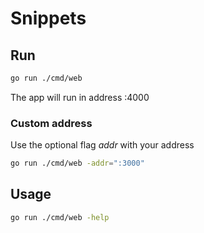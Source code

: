 # Snippets

## Run

```bash
go run ./cmd/web
```

The app will run in address :4000

### Custom address

Use the optional flag _addr_ with your address

```bash
go run ./cmd/web -addr=":3000"
```

## Usage

```bash
go run ./cmd/web -help
```
